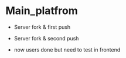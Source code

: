 # Main_platfrom

- Server fork & first push
- Server fork & second push

- now users done but need to test in frontend